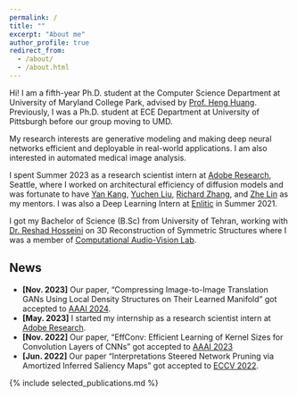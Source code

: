 ```yaml
---
permalink: /
title: ""
excerpt: "About me"
author_profile: true
redirect_from: 
  - /about/
  - /about.html
---
```


Hi! I am a fifth-year Ph.D. student at the Computer Science Department at University of Maryland College Park, advised 
by [Prof. Heng Huang](https://www.cs.umd.edu/~heng/). Previously, I was a Ph.D. student at ECE Department at University
of Pittsburgh before our group moving to UMD.

My research interests are generative modeling and making deep neural networks efficient and deployable in real-world
applications. I am also interested in automated medical image analysis.

I spent Summer 2023 as a research scientist intern at [Adobe Research](https://research.adobe.com/), Seattle, where I 
worked on architectural efficiency of diffusion models and was fortunate to have 
[Yan Kang](https://research.adobe.com/person/yan-kang/), [Yuchen Liu](https://lychenyoko.github.io/), 
[Richard Zhang](https://richzhang.github.io/), and [Zhe Lin](https://research.adobe.com/person/zhe-lin/) 
as my mentors. I was also a Deep Learning Intern at [Enlitic](https://enlitic.com/) in Summer 2021.

I got my Bachelor of Science (B.Sc) from University of Tehran, working with [Dr. Reshad Hosseini](https://ece.ut.ac.ir/en/~reshad.hosseini) on 3D Reconstruction of Symmetric Structures where I was a member of [Computational Audio-Vision Lab](https://visionlab.ut.ac.ir/index.html).

News
------
- **[Nov. 2023]** Our paper, “Compressing Image-to-Image Translation GANs Using Local Density Structures on Their Learned Manifold” got accepted to [AAAI 2024](https://aaai.org/aaai-conference/).
- **[May. 2023]** I started my internship as a research scientist intern at [Adobe Research](https://research.adobe.com/).
- **[Nov. 2022]** Our paper, “EffConv: Efficient Learning of Kernel Sizes for Convolution Layers of CNNs” got accepted to [AAAI 2023](https://aaai-23.aaai.org/)
- **[Jun. 2022]** Our paper “Interpretations Steered Network Pruning via Amortized Inferred Saliency Maps” got accepted to [ECCV 2022](https://eccv2022.ecva.net/).


{% include selected_publications.md %}